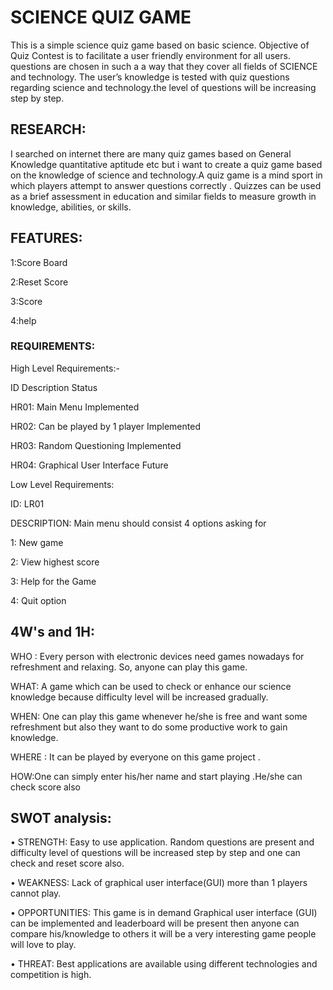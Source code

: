 
# SCIENCE QUIZ GAME

This is a simple science quiz game based on basic science. Objective of Quiz Contest is to facilitate a user friendly environment for all users. questions are chosen in such a a way that they cover all fields of  SCIENCE and technology. The user’s knowledge is tested with quiz questions regarding science and technology.the level of questions will be increasing step by step.


## RESEARCH:
I searched on internet there are many quiz games based on General Knowledge quantitative aptitude etc but i want to create a quiz game based on the knowledge of science and technology.A quiz game is a  mind sport in which players attempt to answer questions correctly . Quizzes can be used as a brief assessment in education and similar fields to measure growth in knowledge, abilities, or skills.


## FEATURES:
1:Score Board

2:Reset Score

3:Score

4:help
###  REQUIREMENTS:

High Level Requirements:-


ID Description Status

HR01: Main Menu Implemented

HR02: Can be played by 1 player Implemented

HR03: Random Questioning Implemented

HR04: Graphical User Interface Future


Low Level Requirements:

ID: LR01

DESCRIPTION: Main menu should consist 4 options asking for


1: New game

2: View highest score

3: Help for the Game

4: Quit option
##  4W's and 1H:


WHO : Every person with electronic devices need games nowadays for refreshment and relaxing. So, anyone can play this game.

WHAT: A game which can be used to check or enhance our science knowledge because difficulty level will be increased  gradually.

WHEN: One can play this game whenever he/she is free and want some refreshment but also they want to do some productive work to gain knowledge.

WHERE : It can be played by everyone on this game project .

HOW:One can simply enter his/her name and start playing .He/she can check score also
## SWOT analysis:
• STRENGTH: Easy to use application. Random questions are present and difficulty level of questions will be increased step by step and one can check and reset score also.

• WEAKNESS: Lack of graphical user interface(GUI) more than 1 players cannot play.

• OPPORTUNITIES: This game is in demand Graphical user interface (GUI) can be implemented and leaderboard will be present then anyone can compare his/knowledge to others it will be a very interesting game people will love to play.

• THREAT: Best applications are available using different technologies and competition is high.
